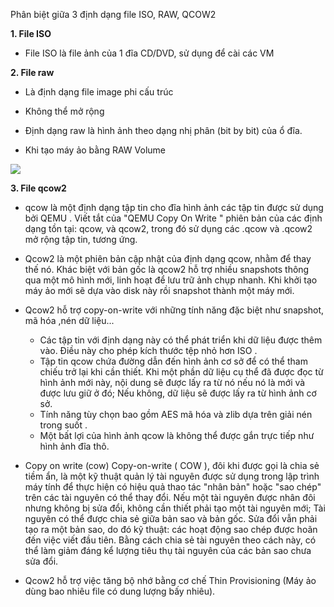
Phân biệt giữa 3 định dạng file ISO, RAW, QCOW2

**1. File ISO**

* File ISO là file ảnh của 1 đĩa CD/DVD, sử dụng để cài các VM


**2. File raw**

* Là định dạng file image phi cấu trúc

* Không thể mở rộng 

* Định dạng raw là hình ảnh theo dạng nhị phân (bit by bit) của ổ đĩa.

* Khi tạo máy ảo bằng RAW Volume

![](https://i.imgur.com/034LBcE.png)


**3. File qcow2**

* qcow là một định dạng tập tin cho đĩa hình ảnh các tập tin được sử dụng bởi QEMU . Viết tắt của "QEMU Copy On Write "  phiên bản của các định dạng tồn tại: qcow, và qcow2, trong đó sử dụng các .qcow và .qcow2 mở rộng tập tin, tương ứng.

* Qcow2 là một phiên bản cập nhật của định dạng qcow, nhằm để thay thế nó. Khác biệt với bản gốc là qcow2 hỗ trợ nhiều snapshots thông qua một mô hình mới, linh hoạt để lưu trữ ảnh chụp nhanh. Khi khởi tạo máy ảo mới sẽ dựa vào disk này rồi snapshot thành một máy mới.

* Qcow2 hỗ trợ copy-on-write với những tính năng đặc biệt như snapshot, mã hóa ,nén dữ liệu...

	* Các tập tin với định dạng này có thể phát triển khi dữ liệu được thêm vào. Điều này cho phép kích thước tệp nhỏ hơn ISO .
	* Tập tin qcow chứa đường dẫn đến hình ảnh cơ sở để có thể tham chiếu trở lại khi cần thiết. Khi một phần dữ liệu cụ thể đã được đọc từ hình ảnh mới này, nội dung sẽ được lấy ra từ nó nếu nó là mới và được lưu giữ ở đó; Nếu không, dữ liệu sẽ được lấy ra từ hình ảnh cơ sở.
	* Tính năng tùy chọn bao gồm AES mã hóa và zlib dựa trên giải nén trong suốt .
	* Một bất lợi của hình ảnh qcow là không thể được gắn trực tiếp như hình ảnh đĩa thô.

* Copy on write (cow) Copy-on-write ( COW ), đôi khi được gọi là chia sẻ tiềm ẩn, là một kỹ thuật quản lý tài nguyên được sử dụng trong lập trình máy tính để thực hiện có hiệu quả thao tác "nhân bản" hoặc "sao chép" trên các tài nguyên có thể thay đổi. Nếu một tài nguyên được nhân đôi nhưng không bị sửa đổi, không cần thiết phải tạo một tài nguyên mới; Tài nguyên có thể được chia sẻ giữa bản sao và bản gốc. Sửa đổi vẫn phải tạo ra một bản sao, do đó kỹ thuật: các hoạt động sao chép được hoãn đến việc viết đầu tiên. Bằng cách chia sẻ tài nguyên theo cách này, có thể làm giảm đáng kể lượng tiêu thụ tài nguyên của các bản sao chưa sửa đổi.

* Qcow2 hỗ trợ việc tăng bộ nhớ bằng cơ chế Thin Provisioning (Máy ảo dùng bao nhiêu file có dung lượng bấy nhiêu).
